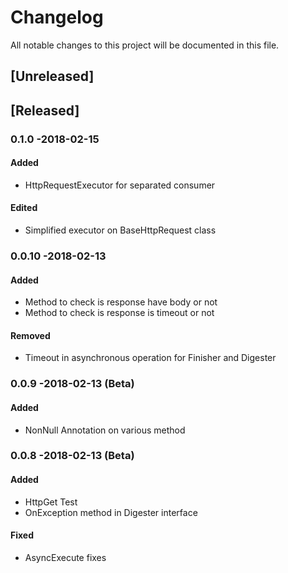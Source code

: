 # Changelog
All notable changes to this project will be documented in this file.

## [Unreleased]

## [Released]
### 0.1.0 -2018-02-15
#### Added
- HttpRequestExecutor for separated consumer
#### Edited
- Simplified executor on BaseHttpRequest class

### 0.0.10 -2018-02-13
#### Added
- Method to check is response have body or not
- Method to check is response is timeout or not
#### Removed
- Timeout in asynchronous operation for Finisher and Digester

### 0.0.9 -2018-02-13 (Beta)
#### Added
- NonNull Annotation on various method

### 0.0.8 -2018-02-13 (Beta)
#### Added
- HttpGet Test
- OnException method in Digester interface
#### Fixed
- AsyncExecute fixes
